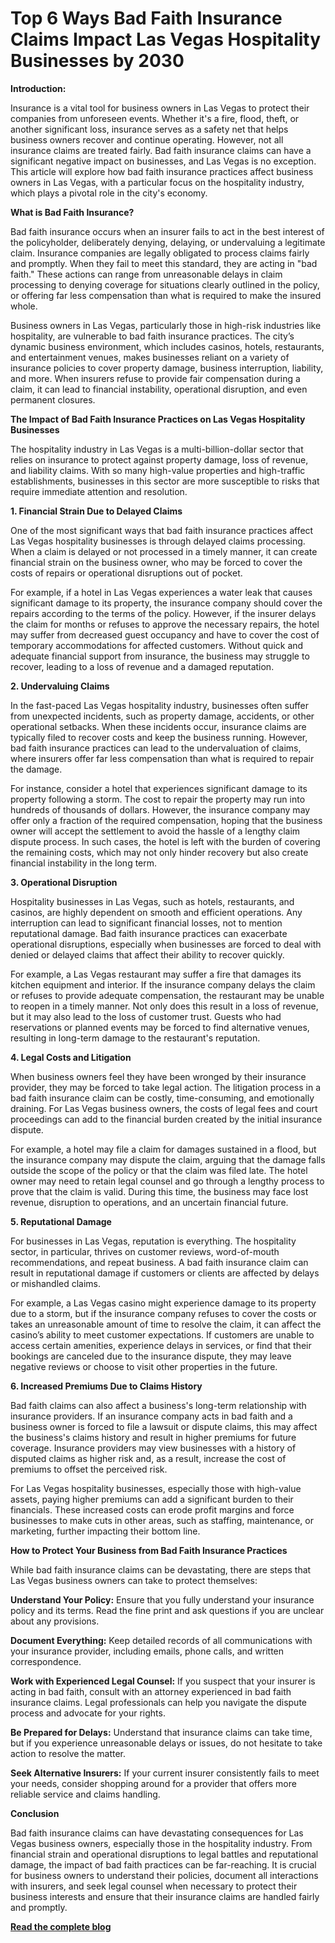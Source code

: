 # Top 6 Ways Bad Faith Insurance Claims Impact Las Vegas Hospitality Businesses by 2030

**Introduction:**

Insurance is a vital tool for business owners in Las Vegas to protect their companies from unforeseen events. Whether it's a fire, flood, theft, or another significant loss, insurance serves as a safety net that helps business owners recover and continue operating. However, not all insurance claims are treated fairly. Bad faith insurance claims can have a significant negative impact on businesses, and Las Vegas is no exception. This article will explore how bad faith insurance practices affect business owners in Las Vegas, with a particular focus on the hospitality industry, which plays a pivotal role in the city's economy.

**What is Bad Faith Insurance?**

Bad faith insurance occurs when an insurer fails to act in the best interest of the policyholder, deliberately denying, delaying, or undervaluing a legitimate claim. Insurance companies are legally obligated to process claims fairly and promptly. When they fail to meet this standard, they are acting in "bad faith." These actions can range from unreasonable delays in claim processing to denying coverage for situations clearly outlined in the policy, or offering far less compensation than what is required to make the insured whole.

Business owners in Las Vegas, particularly those in high-risk industries like hospitality, are vulnerable to bad faith insurance practices. The city’s dynamic business environment, which includes casinos, hotels, restaurants, and entertainment venues, makes businesses reliant on a variety of insurance policies to cover property damage, business interruption, liability, and more. When insurers refuse to provide fair compensation during a claim, it can lead to financial instability, operational disruption, and even permanent closures.

**The Impact of Bad Faith Insurance Practices on Las Vegas Hospitality Businesses**

The hospitality industry in Las Vegas is a multi-billion-dollar sector that relies on insurance to protect against property damage, loss of revenue, and liability claims. With so many high-value properties and high-traffic establishments, businesses in this sector are more susceptible to risks that require immediate attention and resolution.

**1. Financial Strain Due to Delayed Claims**

One of the most significant ways that bad faith insurance practices affect Las Vegas hospitality businesses is through delayed claims processing. When a claim is delayed or not processed in a timely manner, it can create financial strain on the business owner, who may be forced to cover the costs of repairs or operational disruptions out of pocket.

For example, if a hotel in Las Vegas experiences a water leak that causes significant damage to its property, the insurance company should cover the repairs according to the terms of the policy. However, if the insurer delays the claim for months or refuses to approve the necessary repairs, the hotel may suffer from decreased guest occupancy and have to cover the cost of temporary accommodations for affected customers. Without quick and adequate financial support from insurance, the business may struggle to recover, leading to a loss of revenue and a damaged reputation.

**2. Undervaluing Claims**

In the fast-paced Las Vegas hospitality industry, businesses often suffer from unexpected incidents, such as property damage, accidents, or other operational setbacks. When these incidents occur, insurance claims are typically filed to recover costs and keep the business running. However, bad faith insurance practices can lead to the undervaluation of claims, where insurers offer far less compensation than what is required to repair the damage.

For instance, consider a hotel that experiences significant damage to its property following a storm. The cost to repair the property may run into hundreds of thousands of dollars. However, the insurance company may offer only a fraction of the required compensation, hoping that the business owner will accept the settlement to avoid the hassle of a lengthy claim dispute process. In such cases, the hotel is left with the burden of covering the remaining costs, which may not only hinder recovery but also create financial instability in the long term.

**3. Operational Disruption**

Hospitality businesses in Las Vegas, such as hotels, restaurants, and casinos, are highly dependent on smooth and efficient operations. Any interruption can lead to significant financial losses, not to mention reputational damage. Bad faith insurance practices can exacerbate operational disruptions, especially when businesses are forced to deal with denied or delayed claims that affect their ability to recover quickly.

For example, a Las Vegas restaurant may suffer a fire that damages its kitchen equipment and interior. If the insurance company delays the claim or refuses to provide adequate compensation, the restaurant may be unable to reopen in a timely manner. Not only does this result in a loss of revenue, but it may also lead to the loss of customer trust. Guests who had reservations or planned events may be forced to find alternative venues, resulting in long-term damage to the restaurant's reputation.

**4. Legal Costs and Litigation**

When business owners feel they have been wronged by their insurance provider, they may be forced to take legal action. The litigation process in a bad faith insurance claim can be costly, time-consuming, and emotionally draining. For Las Vegas business owners, the costs of legal fees and court proceedings can add to the financial burden created by the initial insurance dispute.

For example, a hotel may file a claim for damages sustained in a flood, but the insurance company may dispute the claim, arguing that the damage falls outside the scope of the policy or that the claim was filed late. The hotel owner may need to retain legal counsel and go through a lengthy process to prove that the claim is valid. During this time, the business may face lost revenue, disruption to operations, and an uncertain financial future.

**5. Reputational Damage**

For businesses in Las Vegas, reputation is everything. The hospitality sector, in particular, thrives on customer reviews, word-of-mouth recommendations, and repeat business. A bad faith insurance claim can result in reputational damage if customers or clients are affected by delays or mishandled claims.

For example, a Las Vegas casino might experience damage to its property due to a storm, but if the insurance company refuses to cover the costs or takes an unreasonable amount of time to resolve the claim, it can affect the casino’s ability to meet customer expectations. If customers are unable to access certain amenities, experience delays in services, or find that their bookings are canceled due to the insurance dispute, they may leave negative reviews or choose to visit other properties in the future.

**6. Increased Premiums Due to Claims History**

Bad faith claims can also affect a business's long-term relationship with insurance providers. If an insurance company acts in bad faith and a business owner is forced to file a lawsuit or dispute claims, this may affect the business's claims history and result in higher premiums for future coverage. Insurance providers may view businesses with a history of disputed claims as higher risk and, as a result, increase the cost of premiums to offset the perceived risk.

For Las Vegas hospitality businesses, especially those with high-value assets, paying higher premiums can add a significant burden to their financials. These increased costs can erode profit margins and force businesses to make cuts in other areas, such as staffing, maintenance, or marketing, further impacting their bottom line.

**How to Protect Your Business from Bad Faith Insurance Practices**

While bad faith insurance claims can be devastating, there are steps that Las Vegas business owners can take to protect themselves:

**Understand Your Policy:** Ensure that you fully understand your insurance policy and its terms. Read the fine print and ask questions if you are unclear about any provisions.

**Document Everything:** Keep detailed records of all communications with your insurance provider, including emails, phone calls, and written correspondence.

**Work with Experienced Legal Counsel:** If you suspect that your insurer is acting in bad faith, consult with an attorney experienced in bad faith insurance claims. Legal professionals can help you navigate the dispute process and advocate for your rights.

**Be Prepared for Delays:** Understand that insurance claims can take time, but if you experience unreasonable delays or issues, do not hesitate to take action to resolve the matter.

**Seek Alternative Insurers:** If your current insurer consistently fails to meet your needs, consider shopping around for a provider that offers more reliable service and claims handling.

**Conclusion**

Bad faith insurance claims can have devastating consequences for Las Vegas business owners, especially those in the hospitality industry. From financial strain and operational disruptions to legal battles and reputational damage, the impact of bad faith practices can be far-reaching. It is crucial for business owners to understand their policies, document all interactions with insurers, and seek legal counsel when necessary to protect their business interests and ensure that their insurance claims are handled fairly and promptly.

**[Read the complete blog](https://www.nextmsc.com/blogs/how-bad-faith-insurance-claims-affect-business-owners-in-las-vegas)**
